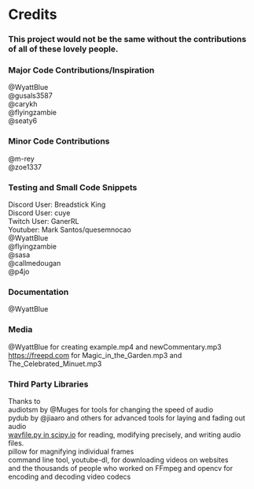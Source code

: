 # Credits

### This project would not be the same without the contributions of all of these lovely people.


###  Major Code Contributions/Inspiration
@WyattBlue<br>
@gusals3587<br>
@carykh<br>
@flyingzambie<br>
@seaty6<br>

###  Minor Code Contributions
@m-rey<br>
@zoe1337<br>

### Testing and Small Code Snippets
Discord User: Breadstick King<br>
Discord User: cuye<br>
Twitch User: GanerRL<br>
Youtuber: Mark Santos/quesemnocao<br>
@WyattBlue<br>
@flyingzambie<br>
@sasa<br>
@callmedougan<br>
@p4jo<br>

### Documentation
@WyattBlue

### Media
@WyattBlue for creating example.mp4 and newCommentary.mp3<br>
https://freepd.com for Magic_in_the_Garden.mp3 and The_Celebrated_Minuet.mp3<br>

### Third Party Libraries
Thanks to<br>
audiotsm by @Muges for tools for changing the speed of audio<br>
pydub by @jiaaro and others for advanced tools for laying and fading out audio<br>
[wavfile.py in scipy.io](https://github.com/scipy/scipy/blob/master/scipy/io/wavfile.py) for reading, modifying precisely, and writing audio files.<br>
pillow for magnifying individual frames<br>
command line tool, youtube-dl, for downloading videos on websites<br>
and the thousands of people who worked on FFmpeg and opencv for encoding and decoding video codecs<br>